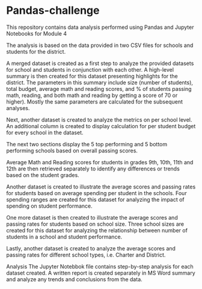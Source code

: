 # Pandas-challenge

This repository contains data analysis performed using Pandas and Jupyter Notebooks for Module 4

The analysis is based on the data provided in two CSV files for schools and students for the district.

A merged dataset is created as a first step to analyze the provided datasets for school and students in conjunction with each other. A high-level summary is then created for this dataset presenting highlights for the district. The parameters in this summary include size (number of students), total budget, average math and reading scores, and % of students passing math, reading, and both math and reading by getting a score of 70 or higher). Mostly the same parameters are calculated for the subsequent analyses.

Next, another dataset is created to analyze the metrics on per school level. An additional column is created to display calculation for per student budget for every school in the dataset.

The next two sections display the 5 top performing and 5 bottom performing schools based on overall passing scores.

Average Math and Reading scores for students in grades 9th, 10th, 11th and 12th are then retrieved separately to identify any differences or trends based on the student grades.

Another dataset is created to illustrate the average scores and passing rates for students based on average spending per student in the schools. Four spending ranges are created for this dataset for analyzing the impact of spending on student performance.

One more dataset is then created to illustrate the average scores and passing rates for students based on school size. Three school sizes are created for this dataset for analyzing the relationship between number of students in a school and student performance.

Lastly, another dataset is created to analyze the average scores and passing rates for different school types, i.e. Charter and District.

Analysis
The Jupyter Notebbok file contains step-by-step analysis for each dataset created. A written report is created separately in  MS Word summary and analyze any trends and conclusions from the data.

